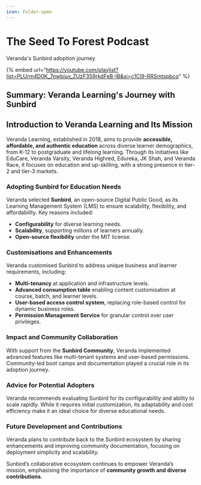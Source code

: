 ```yaml
---
icon: folder-open
---
```


# The Seed To Forest Podcast

Veranda's Sunbird adoption journey



{% embed url="https://youtube.com/playlist?list=PLUrm4D0K_7nwbiuv_ZUzF359rkdFeB-IB&si=c1Cl9-RRSmtspbcq" %}

## **Summary: Veranda Learning's Journey with Sunbird**

## **Introduction to Veranda Learning and Its Mission**

Veranda Learning, established in 2018, aims to provide **accessible, affordable, and authentic education** across diverse learner demographics, from K-12 to postgraduate and lifelong learning. Through its initiatives like EduCare, Veranda Varsity, Veranda Highred, Edureka, JK Shah, and Veranda Race, it focuses on education and up-skilling, with a strong presence in tier-2 and tier-3 markets.

### **Adopting Sunbird for Education Needs**

Veranda selected **Sunbird**, an open-source Digital Public Good, as its Learning Management System (LMS) to ensure scalability, flexibility, and affordability. Key reasons included:

* **Configurability** for diverse learning needs.
* **Scalability**, supporting millions of learners annually.
* **Open-source flexibility** under the MIT license.

### **Customisations and Enhancements**

Veranda customised Sunbird to address unique business and learner requirements, including:

* **Multi-tenancy** at application and infrastructure levels.
* **Advanced consumption table** enabling content customisation at course, batch, and learner levels.
* **User-based access control system**, replacing role-based control for dynamic business roles.
* **Permission Management Service** for granular control over user privileges.

### **Impact and Community Collaboration**

With support from the **Sunbird Community**, Veranda implemented advanced features like multi-tenant systems and user-based permissions. Community-led boot camps and documentation played a crucial role in its adoption journey.

### **Advice for Potential Adopters**

Veranda recommends evaluating Sunbird for its configurability and ability to scale rapidly. While it requires initial customization, its adaptability and cost efficiency make it an ideal choice for diverse educational needs.

### **Future Development and Contributions**

Veranda plans to contribute back to the Sunbird ecosystem by sharing enhancements and improving community documentation, focusing on deployment simplicity and scalability.

Sunbird’s collaborative ecosystem continues to empower Veranda’s mission, emphasising the importance of **community growth and diverse contributions**.

